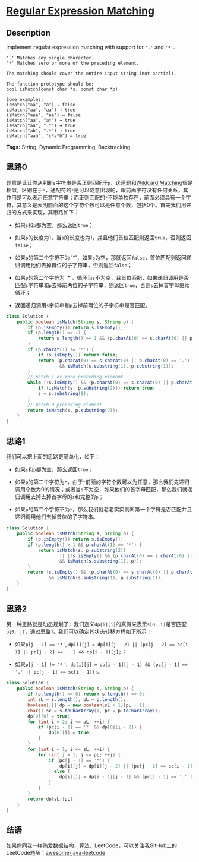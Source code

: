 # [Regular Expression Matching][title]

## Description

Implement regular expression matching with support for `'.'` and `'*'`.

```
'.' Matches any single character.
'*' Matches zero or more of the preceding element.

The matching should cover the entire input string (not partial).

The function prototype should be:
bool isMatch(const char *s, const char *p)

Some examples:
isMatch("aa", "a") → false
isMatch("aa", "aa") → true
isMatch("aaa", "aa") → false
isMatch("aa", "a*") → true
isMatch("aa", ".*") → true
isMatch("ab", ".*") → true
isMatch("aab", "c*a*b") → true
```

**Tags:** String, Dynamic Programming, Backtracking


## 思路0

题意是让让你从判断`s`字符串是否正则匹配于`p`，这道题和[Wildcard Matching][044]很是相似，区别在于`*`，通配符的`*`是可以随意出现的，跟前面字符没有任何关系，其作用是可以表示任意字符串；而正则匹配的`*`不能单独存在，前面必须具有一个字符，其意义是表明前面的这个字符个数可以是任意个数，包括0个。首先我们用递归的方式来实现，其思路如下：

* 如果`s`和`p`都为空，那么返回`true`；

* 如果`p`的长度为1，当`s`的长度也为1，并且他们首位匹配则返回`true`，否则返回`false`；

* 如果`p`的第二个字符不为 '*'，如果`s`为空，那就返回`false`，首位匹配则返回递归调用他们去掉首位的子字符串，否则返回`false`；

* 如果`p`的第二个字符为 '*'，循环当`s`不为空，且首位匹配，如果递归调用是否匹配`s`字符串和`p`去掉前两位的子字符串，则返回`true`，否则`s`去掉首字母继续循环；

* 返回递归调用`s`字符串和`p`去掉前两位的子字符串是否匹配。

```java
class Solution {
    public boolean isMatch(String s, String p) {
        if (p.isEmpty()) return s.isEmpty();
        if (p.length() == 1) {
            return s.length() == 1 && (p.charAt(0) == s.charAt(0) || p.charAt(0) == '.');
        }
        if (p.charAt(1) != '*') {
            if (s.isEmpty()) return false;
            return (p.charAt(0) == s.charAt(0) || p.charAt(0) == '.')
                    && isMatch(s.substring(1), p.substring(1));
        }
        // match 1 or more preceding element
        while (!s.isEmpty() && (p.charAt(0) == s.charAt(0) || p.charAt(0) == '.')) {
            if (isMatch(s, p.substring(2))) return true;
            s = s.substring(1);
        }
        // match 0 preceding element
        return isMatch(s, p.substring(2));
    }
}
```


## 思路1

我们可以把上面的思路更简单化，如下：

* 如果`s`和`p`都为空，那么返回`true`；

* 如果`p`的第二个字符为`*`，由于`*`前面的字符个数可以为任意，那么我们先递归调用个数为0的情况；或者当`s`不为空，如果他们的首字母匹配，那么我们就递归调用去掉去掉首字母的`s`和完整的`p`；

* 如果`p`的第二个字符不为`*`，那么我们就老老实实判断第一个字符是否匹配并且递归调用他们去掉首位的子字符串。

```java
class Solution {
    public boolean isMatch(String s, String p) {
        if (p.isEmpty()) return s.isEmpty();
        if (p.length() > 1 && p.charAt(1) == '*') {
            return isMatch(s, p.substring(2))
                    || (!s.isEmpty() && (p.charAt(0) == s.charAt(0) || p.charAt(0) == '.')
                    && isMatch(s.substring(1), p));
        }
        return !s.isEmpty() && (p.charAt(0) == s.charAt(0) || p.charAt(0) == '.')
                && isMatch(s.substring(1), p.substring(1));
    }
}
```

## 思路2

另一种思路就是动态规划了，我们定义`dp[i][j]`的真假来表示`s[0..i)`是否匹配`p[0..j)`，通过思路1，我们可以确定其状态转移方程如下所示：

* 如果`p[j - 1] == '*'`, `dp[i][j] = dp[i][j - 2] || (pc[j - 2] == sc[i - 1] || pc[j - 2] == '.') && dp[i - 1][j];`；

* 如果`p[j - 1] != '*'`，`dp[i][j] = dp[i - 1][j - 1] && (pc[j - 1] == '.' || pc[j - 1] == sc[i - 1]);`。

```java
class Solution {
    public boolean isMatch(String s, String p) {
        if (p.length() == 0) return s.length() == 0;
        int sL = s.length(), pL = p.length();
        boolean[][] dp = new boolean[sL + 1][pL + 1];
        char[] sc = s.toCharArray(), pc = p.toCharArray();
        dp[0][0] = true;
        for (int i = 2; i <= pL; ++i) {
            if (pc[i - 1] == '*' && dp[0][i - 2]) {
                dp[0][i] = true;
            }
        }
        for (int i = 1; i <= sL; ++i) {
            for (int j = 1; j <= pL; ++j) {
                if (pc[j - 1] == '*') {
                    dp[i][j] = dp[i][j - 2] || (pc[j - 2] == sc[i - 1] || pc[j - 2] == '.') && dp[i - 1][j];
                } else {
                    dp[i][j] = dp[i - 1][j - 1] && (pc[j - 1] == '.' || pc[j - 1] == sc[i - 1]);
                }
            }
        }
        return dp[sL][pL];
    }
}
```


## 结语

如果你同我一样热爱数据结构、算法、LeetCode，可以关注我GitHub上的LeetCode题解：[awesome-java-leetcode][ajl]



[044]: https://github.com/Blankj/awesome-java-leetcode/blob/master/note/044/README.md
[title]: https://leetcode.com/problems/regular-expression-matching
[ajl]: https://github.com/Blankj/awesome-java-leetcode
